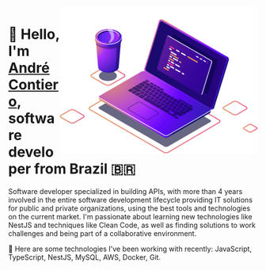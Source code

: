 <img src="https://raw.githubusercontent.com/masterr115/Masterr115/main/Computer%20Illustr.png" alt="ilustração de um computador" min-width="400px" max-width="400px" width="400px" align="right">

<h1>👋 Hello, I'm <a href="https://www.linkedin.com/in/andr%C3%A9-contiero-3b04581a5/" alt="linkedin">André Contiero</a>, software developer from Brazil 🇧🇷</h1>

<p align="left"> 
Software developer specialized in building APIs, with more than 4 years involved in the entire software development lifecycle providing IT solutions for public and private organizations, using the best tools and technologies on the current market. I'm passionate about learning new technologies like NestJS and techniques like Clean Code, as well as finding solutions to work challenges and being part of a collaborative environment.

💼 Here are some technologies I've been working with recently: JavaScript, TypeScript, NestJS, MySQL, AWS, Docker, Git.
</p>
